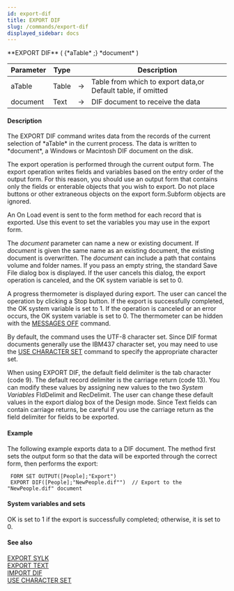 ```yaml
---
id: export-dif
title: EXPORT DIF
slug: /commands/export-dif
displayed_sidebar: docs
---
```


<!--REF #_command_.EXPORT DIF.Syntax-->**EXPORT DIF** ( {*aTable* ;} *document* )<!-- END REF-->
<!--REF #_command_.EXPORT DIF.Params-->
| Parameter | Type |  | Description |
| --- | --- | --- | --- |
| aTable | Table | &#8594;  | Table from which to export data,or Default table, if omitted |
| document | Text | &#8594;  | DIF document to receive the data |

<!-- END REF-->

#### Description 

<!--REF #_command_.EXPORT DIF.Summary-->The EXPORT DIF command writes data from the records of the current selection of *aTable* in the current process.<!-- END REF--> The data is written to *document*, a Windows or Macintosh DIF document on the disk.

The export operation is performed through the current output form. The export operation writes fields and variables based on the entry order of the output form. For this reason, you should use an output form that contains only the fields or enterable objects that you wish to export. Do not place buttons or other extraneous objects on the export form.Subform objects are ignored.

An On Load event is sent to the form method for each record that is exported. Use this event to set the variables you may use in the export form.

The *document* parameter can name a new or existing document. If *document* is given the same name as an existing document, the existing document is overwritten. The *document* can include a path that contains volume and folder names. If you pass an empty string, the standard Save File dialog box is displayed. If the user cancels this dialog, the export operation is canceled, and the OK system variable is set to 0.

A progress thermometer is displayed during export. The user can cancel the operation by clicking a Stop button. If the export is successfully completed, the OK system variable is set to 1\. If the operation is canceled or an error occurs, the OK system variable is set to 0\. The thermometer can be hidden with the [MESSAGES OFF](messages-off.md) command.

By default, the command uses the UTF-8 character set. Since DIF format documents generally use the IBM437 character set, you may need to use the [USE CHARACTER SET](use-character-set.md) command to specify the appropriate character set. 

When using EXPORT DIF, the default field delimiter is the tab character (code 9). The default record delimiter is the carriage return (code 13). You can modify these values by assigning new values to the two *System Variables* FldDelimit and RecDelimit. The user can change these default values in the export dialog box of the Design mode. Since Text fields can contain carriage returns, be careful if you use the carriage return as the field delimiter for fields to be exported.

#### Example 

The following example exports data to a DIF document. The method first sets the output form so that the data will be exported through the correct form, then performs the export:

```4d
 FORM SET OUTPUT([People];"Export")
 EXPORT DIF([People];"NewPeople.dif"")  // Export to the "NewPeople.dif" document
```

#### System variables and sets 

OK is set to 1 if the export is successfully completed; otherwise, it is set to 0.

#### See also 

[EXPORT SYLK](export-sylk.md)  
[EXPORT TEXT](export-text.md)  
[IMPORT DIF](import-dif.md)  
[USE CHARACTER SET](use-character-set.md)  